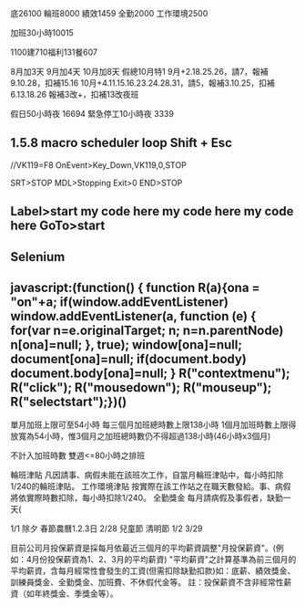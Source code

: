 底26100
輪班8000
績效1459
全勤2000
工作環境2500

加班30小時10015

1100建710福利131餐607

8月加3天
9月加4天
10月加8天
假總10月特1
9月+2.18.25.26，請7，報補9.10.28，扣補15.16
10月+4.11.15.16.23.24.28.31，請5，報補3.10.25，扣補6.13.18.26
報補3改+，扣補13改夜班

假日50小時夜 16694
緊急停工10小時夜 3339



1.5.8
macro scheduler loop
Shift + Esc
------------
//VK119=F8
OnEvent>Key_Down,VK119,0,STOP

SRT>STOP
  MDL>Stopping
  Exit>0
END>STOP


Label>start
  my code here
  my code here
  my code here
GoTo>start
-----------
Selenium
---------
javascript:(function() { function R(a){ona = "on"+a; if(window.addEventListener) window.addEventListener(a, function (e) { for(var n=e.originalTarget; n; n=n.parentNode) n[ona]=null; }, true); window[ona]=null; document[ona]=null; if(document.body) document.body[ona]=null; } R("contextmenu"); R("click"); R("mousedown"); R("mouseup"); R("selectstart");})()
----------
單月加班上限可至54小時
每三個月加班總時數上限138小時
1個月加班時數上限得放寬為54小時，惟3個月之加班總時數仍不得超過138小時(46小時x3個月)

不計入加班時數
雙週<=80小時之排班



輪班津貼
凡因請事、病假未能在該班次工作，自當月輪班津貼中，每小時扣除1/240的輪班津貼。
工作環境津貼
按實際在該工作站之在職天數發給。事、病假將依實際時數扣除，每小時扣除1/240。
全勤獎金
每月請病假及事假者，缺勤一天(

1/1
除夕
春節農曆1.2.3日
2/28
兒童節
清明節
1/2
3/29

目前公司月投保薪資是採每月依最近三個月的平均薪資調整"月投保薪資"。(例如：4月份投保薪資為1、2、3月的平均薪資)
"平均薪資"之計算基準為前三個月的平均薪資，含每月經常性會發生的工資(但需扣除缺勤扣款)如：底薪、績效獎金、訓練員獎金、全勤獎金、加班費、不休假代金等。
註：投保薪資不含非經常性薪資（如年終獎金、季獎金等）。


